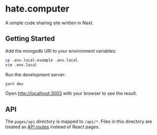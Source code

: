 # hate.computer

A simple code sharing site written in Next.

## Getting Started

Add the mongodb URI to your environment variables:

```bash
cp .env.local.example .env.local
vim .env.local
```

Run the development server:

```bash
yarn dev
```

Open [http://localhost:3003](http://localhost:3003) with your browser to see the result.

## API

The `pages/api` directory is mapped to `/api/*`. Files in this directory are treated as [API routes](https://nextjs.org/docs/api-routes/introduction) instead of React pages.
